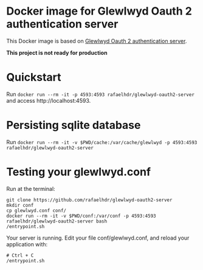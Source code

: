 # Docker image for Glewlwyd Oauth 2 authentication server

This Docker image is based on [Glewlwyd Oauth 2 authentication server](https://github.com/babelouest/glewlwyd).

**This project is not ready for production**

# Quickstart

Run `docker run --rm -it -p 4593:4593 rafaelhdr/glewlwyd-oauth2-server` and access http://localhost:4593.

# Persisting sqlite database

Run `docker run --rm -it -v $PWD/cache:/var/cache/glewlwyd -p 4593:4593 rafaelhdr/glewlwyd-oauth2-server`

# Testing your glewlwyd.conf

Run at the terminal:

```
git clone https://github.com/rafaelhdr/glewlwyd-oauth2-server
mkdir conf
cp glewlwyd.conf conf/
docker run --rm -it -v $PWD/conf:/var/conf -p 4593:4593 rafaelhdr/glewlwyd-oauth2-server bash
/entrypoint.sh
```

Your server is running. Edit your file conf/glewlwyd.conf, and reload your application with:

```
# Ctrl + C
/entrypoint.sh
```
